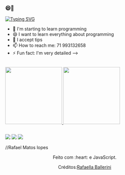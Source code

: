 ### 😄👋

[![Typing SVG](https://readme-typing-svg.herokuapp.com/?color=000000&size=35&center=true&vCenter=true&width=1000&lines=HELLO,+My+name+is+Rafael+Matos;I'm+27+years+old;I'm+from+Brazil;I+Graduated+Administracao;Be+Welcome!+:%29)](https://git.io/typing-svg)

- 🌱 I'm starting to learn programming
- 😄 I want to learn everything about programming
- 💬 I accept tips
- 📫 How to reach me: 71 993132658
- ⚡ Fun fact: I'm very detailed
-->
##

<div>
  <a href="https://github.com/rafaelml8">
  <img height="180em" src="https://github-readme-stats.vercel.app/api?username=rafaelml8&show_icons=true&theme=cobalt&include_all_commits=true&count_private=true"/>
  <img height="180em" src="https://github-readme-stats.vercel.app/api/top-langs/?username=rafaelml8&layout=compact&langs_count=7&theme=cobalt"/>
</div>

  
  ##
  
  <div> 
  <a href="https://instagram.com/rafaml.ssa" target="_blank"><img src="https://img.shields.io/badge/-Instagram-%23E4405F?style=for-the-badge&logo=instagram&logoColor=white" target="_blank"></a>
  <a href = "mailto:rafaelmatoslopes28@gmail.com"><img src="https://img.shields.io/badge/-Gmail-%23333?style=for-the-badge&logo=gmail&logoColor=white" target="_blank"></a>
  <a href="https://www.linkedin.com/in/rafael-matos-lopes-santana-42589311b" target="_blank"><img src="https://img.shields.io/badge/-LinkedIn-%230077B5?style=for-the-badge&logo=linkedin&logoColor=white" target="_blank"></a> 
  <a href="https://img.shields.io/badge/WhatsApp-25D366-71993132658?style=for-the-badge&logo=whatsapp&logoColor=white" target="_blank"></a> 
  
//Rafael Matos lopes 
 
<div align="center">
  <p>Feito com :heart: e JavaScript.</p>
  <p>Créditos:<a href="https://github.com/rafaballerini">Rafaella Ballerini</a></p>
</div>
